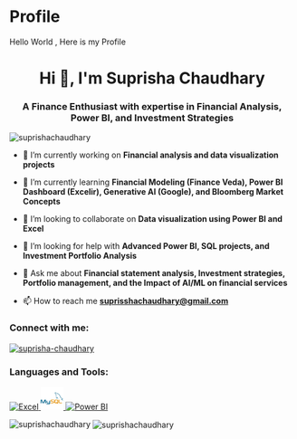 # Profile
Hello World , Here is my Profile
<h1 align="center">Hi 👋, I'm Suprisha Chaudhary</h1> 
<h3 align="center">A Finance Enthusiast with expertise in Financial Analysis, Power BI, and Investment Strategies</h3>

<p align="left"> <img src="https://komarev.com/ghpvc/?username=suprishachaudhary&label=Profile%20views&color=0e75b6&style=flat" alt="suprishachaudhary" /> </p>

- 🔭 I’m currently working on **Financial analysis and data visualization projects**  

- 🌱 I’m currently learning **Financial Modeling (Finance Veda), Power BI Dashboard (Excelir), Generative AI (Google), and Bloomberg Market Concepts**  

- 👯 I’m looking to collaborate on **Data visualization using Power BI and Excel**  

- 🤝 I’m looking for help with **Advanced Power BI, SQL projects, and Investment Portfolio Analysis**  

- 💬 Ask me about **Financial statement analysis, Investment strategies, Portfolio management, and the Impact of AI/ML on financial services**  

- 📫 How to reach me **suprisshachaudhary@gmail.com**  

<h3 align="left">Connect with me:</h3>
<p align="left">
<a href="https://www.linkedin.com/in/suprisha-chaudhary-96288b17b/" target="blank">
<img align="center" src="https://raw.githubusercontent.com/rahuldkjain/github-profile-readme-generator/master/src/images/icons/Social/linked-in-alt.svg" alt="suprisha-chaudhary" height="30" width="40" />
</a>
</p>

<h3 align="left">Languages and Tools:</h3>
<p align="left">
<a href="https://www.microsoft.com/en-us/microsoft-365/excel" target="_blank" rel="noreferrer"> 
<img src="https://raw.githubusercontent.com/devicons/devicon/master/icons/microsoftoffice/microsoftoffice-plain.svg" alt="Excel" width="40" height="40"/> 
</a> 
<a href="https://www.mysql.com/" target="_blank" rel="noreferrer"> 
<img src="https://raw.githubusercontent.com/devicons/devicon/master/icons/mysql/mysql-original-wordmark.svg" alt="MySQL" width="40" height="40"/> 
</a>
<a href="https://powerbi.microsoft.com/" target="_blank" rel="noreferrer"> 
<img src="https://upload.wikimedia.org/wikipedia/commons/c/cf/New_Power_BI_Logo.svg" alt="Power BI" width="40" height="40"/> 
</a>
</p>

<p><img align="left" src="https://github-readme-stats.vercel.app/api/top-langs?username=suprishachaudhary&show_icons=true&locale=en&layout=compact" alt="suprishachaudhary" /></p>

<p>&nbsp;<img align="center" src="https://github-readme-stats.vercel.app/api?username=suprishachaudhary&show_icons=true&locale=en" alt="suprishachaudhary" /></p>
